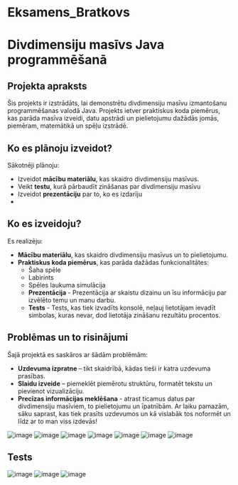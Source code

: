 # Eksamens_Bratkovs

# Divdimensiju masīvs Java programmēšanā

## Projekta apraksts  
Šis projekts ir izstrādāts, lai demonstrētu divdimensiju masīvu izmantošanu programmēšanas valodā Java. Projekts ietver praktiskus koda piemērus, kas parāda masīva izveidi, datu apstrādi un pielietojumu dažādās jomās, piemēram, matemātikā un spēļu izstrādē.

## Ko es plānoju izveidot?  
Sākotnēji plānoju:  
- Izveidot **mācību materiālu**, kas skaidro divdimensiju masīvus.  
- Veikt **testu**, kurā pārbaudīt zināšanas par divdimensiju masīvu  
- Izveidot **prezentāciju** par to, ko es izdarīju
- 
## Ko es izveidoju?  
Es realizēju:  
- **Mācību materiālu**, kas skaidro divdimensiju masīvus un to pielietojumu.  
- **Praktiskus koda piemērus**, kas parāda dažādas funkcionalitātes:  
  - Šaha spēle  
  - Labirints 
  - Spēles laukuma simulācija
  - **Prezentācija** - Prezentācija ar skaistu dizainu un īsu informāciju par izvēlēto temu un manu darbu.
  - **Tests** - Tests, kas tiek izvadīts konsolē, neļauj lietotājam ievadīt simbolas, kuras nevar, dod lietotāja zināšanu rezultātu procentos.
 
## Problēmas un to risinājumi  
Šajā projektā es saskāros ar šādām problēmām:  
- **Uzdevuma izpratne** – tikt skaidrībā, kādas tieši ir katra uzdevuma prasības.  
- **Slaidu izveide** – piemeklēt piemērotu struktūru, formatēt tekstu un pievienot vizualizāciju.
- **Precīzas informācijas meklēšana** - atrast ticamus datus par divdimensiju masīviem, to pielietojumu un īpatnībām. 
Ar laiku pamazām, sāku saprast, kas tiek prasīts uzdevumos un kā vislabāk tos noformēt un līdz ar to man viss izdevās!

![image](https://github.com/user-attachments/assets/b262441c-9e17-4acc-b0e4-1735b0fcea68)
![image](https://github.com/user-attachments/assets/74fc1240-9424-41f8-ba44-8614fca1a40f)
![image](https://github.com/user-attachments/assets/f4f42cff-70f1-4532-9e0d-31dd0ddbdf22)
![image](https://github.com/user-attachments/assets/76ee2158-30da-467a-9de8-1f31948cb2bd)
![image](https://github.com/user-attachments/assets/3b2c4319-a394-4b02-a0cc-2adb81aaa818)
![image](https://github.com/user-attachments/assets/e083499c-76cd-4205-9e70-c36095feff11)
![image](https://github.com/user-attachments/assets/b692fdcc-3495-4f84-b47e-5c7294712702)
## Tests 
![image](https://github.com/user-attachments/assets/42178eef-4c35-4b96-960d-bda2ce4ca177)
![image](https://github.com/user-attachments/assets/062ce97c-b517-4467-a7fb-4569b105fdab)
![image](https://github.com/user-attachments/assets/5753218f-a902-4442-8335-1e141353f6ea)
